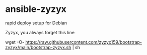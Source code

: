 # ansible-zyzyx

rapid deploy setup for Debian

Zyzyx, you always forget this line

wget -O- https://raw.githubusercontent.com/zyzyx159/bootstrap-zyzyx/main/bootstrap-zyzyx.sh | sh

